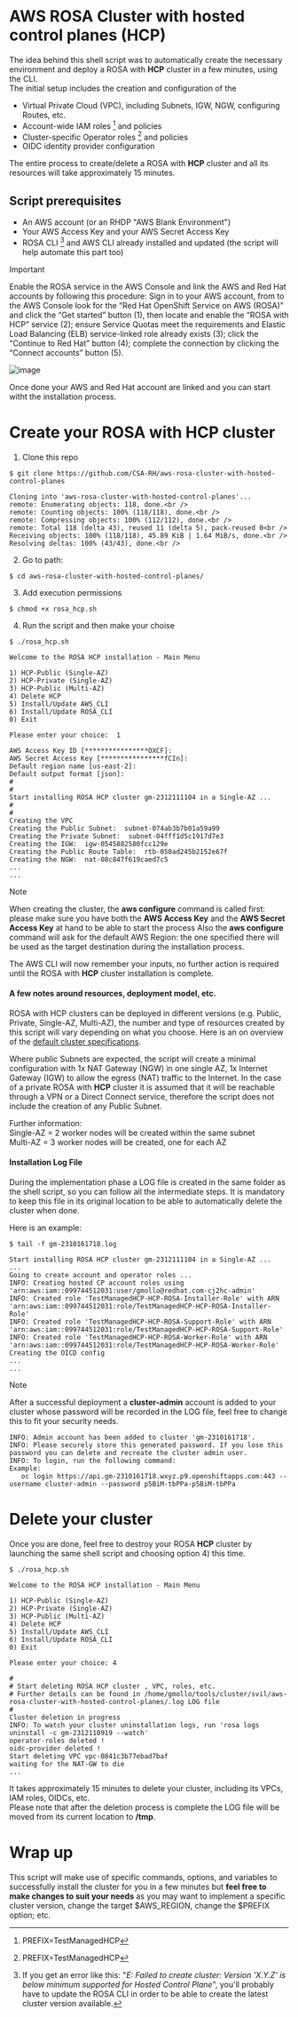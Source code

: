 # AWS ROSA Cluster with hosted control planes (HCP)
The idea behind this shell script was to automatically create the necessary environment and deploy a ROSA with **HCP** cluster in a few minutes, using the CLI.<br />
The initial setup includes the creation and configuration of the
   - Virtual Private Cloud (VPC), including Subnets, IGW, NGW, configuring Routes, etc.
   - Account-wide IAM roles [^1] and policies
   - Cluster-specific Operator roles [^1] and policies
   - OIDC identity provider configuration

The entire process to create/delete a ROSA with **HCP** cluster and all its resources will take approximately 15 minutes. <br /> 

## Script prerequisites
- An AWS account (or an RHDP "AWS Blank Environment")
- Your AWS Access Key and your AWS Secret Access Key
- ROSA CLI [^2] and AWS CLI already installed and updated (the script will help automate this part too)

> [!IMPORTANT]
> Enable the ROSA service in the AWS Console and link the AWS and Red Hat accounts by following this procedure:
Sign in to your AWS account, from to the AWS Console look for the “Red Hat OpenShift Service on AWS (ROSA)” and click the “Get started” button (1), then locate and enable the “ROSA with HCP” service (2);
ensure Service Quotas meet the requirements and Elastic Load Balancing (ELB) service-linked role already exists (3); click the “Continue to Red Hat” button (4); complete the connection by clicking the “Connect accounts” button (5).

![image](https://github.com/CSA-RH/aws-rosa-cluster-with-hosted-control-planes/assets/148223511/7852a5bf-2b31-4673-8f58-1efd841a7b8d)

Once done your AWS and Red Hat account are linked and you can start witht the installation process.

[^1]: PREFIX=TestManagedHCP
[^2]: If you get an error like this: "_E: Failed to create cluster: Version 'X.Y.Z' is below minimum supported for Hosted Control Plane_", you'll probably have to update the ROSA CLI in order to be able to create the latest cluster version available.


# Create your ROSA with HCP cluster
1. Clone this repo
```
$ git clone https://github.com/CSA-RH/aws-rosa-cluster-with-hosted-control-planes

Cloning into 'aws-rosa-cluster-with-hosted-control-planes'...
remote: Enumerating objects: 118, done.<br />
remote: Counting objects: 100% (118/118), done.<br />
remote: Compressing objects: 100% (112/112), done.<br />
remote: Total 118 (delta 43), reused 11 (delta 5), pack-reused 0<br />
Receiving objects: 100% (118/118), 45.89 KiB | 1.64 MiB/s, done.<br />
Resolving deltas: 100% (43/43), done.<br />
```
2. Go to path:
```
$ cd aws-rosa-cluster-with-hosted-control-planes/
```

3. Add execution permissions
```
$ chmod +x rosa_hcp.sh 
```

4. Run the script and then make your choise
```
$ ./rosa_hcp.sh 

Welcome to the ROSA HCP installation - Main Menu

1) HCP-Public (Single-AZ)
2) HCP-Private (Single-AZ)
3) HCP-Public (Multi-AZ)
4) Delete HCP
5) Install/Update AWS_CLI
6) Install/Update ROSA_CLI
0) Exit

Please enter your choice:  1

AWS Access Key ID [****************OXCF]: 
AWS Secret Access Key [****************fCIn]: 
Default region name [us-east-2]: 
Default output format [json]:
#
#
Start installing ROSA HCP cluster gm-2312111104 in a Single-AZ ...
#
#
Creating the VPC
Creating the Public Subnet:  subnet-074ab3b7b01a59a99
Creating the Private Subnet:  subnet-04fff1d5c1917d7e3
Creating the IGW:  igw-0545882580fcc129e
Creating the Public Route Table:  rtb-050ad245b2152e67f
Creating the NGW:  nat-08c847f619caed7c5
...
...

```
> [!NOTE]
> When creating the cluster, the **aws configure** command is called first:
> please make sure you have both the **AWS Access Key** and the **AWS Secret Access Key** at hand to be able to start the process
> Also the **aws configure** command will ask for the default AWS Region: the one specified there will be used as the target destination during the installation process.

The AWS CLI will now remember your inputs, no further action is required until the ROSA with **HCP** cluster installation is complete.

#### A few notes around resources, deployment model, etc.
ROSA with HCP clusters can be deployed in different versions (e.g. Public, Private, Single-AZ, Multi-AZ), the number and type of resources created by this script will vary depending on what you choose.
Here is an on overview of the [default cluster specifications](https://docs.openshift.com/rosa/rosa_hcp/rosa-hcp-sts-creating-a-cluster-quickly.html#rosa-sts-overview-of-the-default-cluster-specifications_rosa-hcp-sts-creating-a-cluster-quickly).

Where public Subnets are expected, the script will create a minimal configuration with 1x NAT Gateway (NGW) in one single AZ, 1x Internet Gateway (IGW) to allow the egress (NAT) traffic to the Internet.
In the case of a private ROSA with **HCP** cluster it is assumed that it will be reachable through a VPN or a Direct Connect service, therefore the script does not include the creation of any Public Subnet.

Further information: <br />
Single-AZ = 2 worker nodes will be created within the same subnet<br />
Multi-AZ = 3 worker nodes will be created, one for each AZ <br />

#### Installation Log File 
During the implementation phase a LOG file is created in the same folder as the shell script, so you can follow all the intermediate steps.
It is mandatory to keep this file in its original location to be able to automatically delete the cluster when done.

Here is an example:
```
$ tail -f gm-2310161718.log 

Start installing ROSA HCP cluster gm-2312111104 in a Single-AZ ...
...
Going to create account and operator roles ...
INFO: Creating hosted CP account roles using 'arn:aws:iam::099744512031:user/gmollo@redhat.com-cj2hc-admin'
INFO: Created role 'TestManagedHCP-HCP-ROSA-Installer-Role' with ARN 'arn:aws:iam::099744512031:role/TestManagedHCP-HCP-ROSA-Installer-Role'
INFO: Created role 'TestManagedHCP-HCP-ROSA-Support-Role' with ARN 'arn:aws:iam::099744512031:role/TestManagedHCP-HCP-ROSA-Support-Role'
INFO: Created role 'TestManagedHCP-HCP-ROSA-Worker-Role' with ARN 'arn:aws:iam::099744512031:role/TestManagedHCP-HCP-ROSA-Worker-Role'
Creating the OICD config
...
...
```
> [!NOTE]
> After a successful deployment a **cluster-admin** account is added to your cluster whose password will be recorded in the LOG file, feel free to change this to fit your security needs.

```
INFO: Admin account has been added to cluster 'gm-2310161718'.
INFO: Please securely store this generated password. If you lose this password you can delete and recreate the cluster admin user.
INFO: To login, run the following command:
Example:
   oc login https://api.gm-2310161718.wxyz.p9.openshiftapps.com:443 --username cluster-admin --password p5BiM-tbPPa-p5BiM-tbPPa
```

# Delete your cluster
Once you are done, feel free to destroy your ROSA **HCP** cluster by launching the same shell script and choosing option 4) this time. 
```
$ ./rosa_hcp.sh 

Welcome to the ROSA HCP installation - Main Menu

1) HCP-Public (Single-AZ)
2) HCP-Private (Single-AZ)
3) HCP-Public (Multi-AZ)
4) Delete HCP
5) Install/Update AWS_CLI
6) Install/Update ROSA_CLI
0) Exit

Please enter your choice: 4

#
# Start deleting ROSA HCP cluster , VPC, roles, etc. 
# Further details can be found in /home/gmollo/tools/cluster/svil/aws-rosa-cluster-with-hosted-control-planes/.log LOG file
#
Cluster deletion in progress 
INFO: To watch your cluster uninstallation logs, run 'rosa logs uninstall -c gm-2312110919 --watch'
operator-roles deleted !
oidc-provider deleted !
Start deleting VPC vpc-0841c3b77ebad7baf 
waiting for the NAT-GW to die 
...
```
It takes approximately 15 minutes to delete your cluster, including its VPCs, IAM roles, OIDCs, etc.<br />
Please note that after the deletion process is complete the LOG file will be moved from its current location to **/tmp**.

# Wrap up
This script will make use of specific commands, options, and variables to successfully install the cluster for you in a few minutes but **feel free to make changes to suit your needs** as you may want to implement a specific cluster version, change the target $AWS_REGION, change the $PREFIX option; etc.

